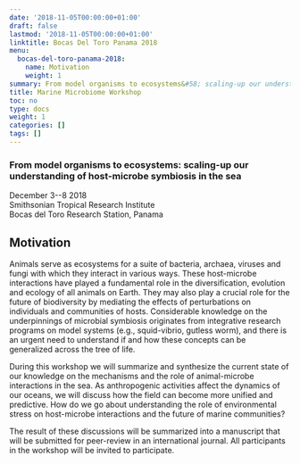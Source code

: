 ```yaml
---
date: '2018-11-05T00:00:00+01:00'
draft: false
lastmod: '2018-11-05T00:00:00+01:00'
linktitle: Bocas Del Toro Panama 2018
menu:
  bocas-del-toro-panama-2018:
    name: Motivation
    weight: 1
summary: From model organisms to ecosystems&#58; scaling-up our understanding of host-microbe symbiosis in the sea
title: Marine Microbiome Workshop
toc: no
type: docs
weight: 1
categories: []
tags: []
---
```


### From model organisms to ecosystems&#58; scaling-up our understanding of host-microbe symbiosis in the sea


December 3--8 2018<br/>
Smithsonian Tropical Research Institute<br/>
Bocas del Toro Research Station, Panama<br/>

## Motivation

Animals serve as ecosystems for a suite of bacteria, archaea, viruses and fungi with which they interact in various ways. These host-microbe interactions have played a fundamental role in the diversification, evolution and ecology of all animals on Earth. They may also play a crucial role for the future of biodiversity by mediating the effects of perturbations on individuals and communities of hosts. Considerable knowledge on the underpinnings of microbial symbiosis originates from integrative research programs on model systems (e.g., squid-vibrio, gutless worm), and there is an urgent need to understand if and how these concepts can be generalized across the tree of life.

During this workshop we will summarize and synthesize the current state of our knowledge on the mechanisms and the role of animal-microbe interactions in the sea. As anthropogenic activities affect the dynamics of our oceans, we will discuss how the field can become more unified and predictive. How do we go about understanding the role of environmental stress on host-microbe interactions and the future of marine communities?

The result of these discussions will be summarized into a manuscript that will be submitted for peer-review in an international journal. All participants in the workshop will be invited to participate.
